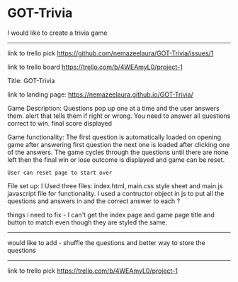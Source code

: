 # GOT-Trivia

I would like to create a trivia game


*************************
link to trello pick
https://github.com/nemazeelaura/GOT-Trivia/issues/1

link to trello board
https://trello.com/b/4WEAmyL0/project-1

Title: GOT-Trivia

link to landing page:
https://nemazeelaura.github.io/GOT-Trivia/

Game Description:
	Questions pop up one at a time and the user answers them. alert that tells them if right or wrong. You need to answer all questions correct to win.
	final score displayed 

Game functionality:
    The first question is automatically loaded on opening game after answering first question the next one is loaded after clicking one of the answers. The game cycles through the questions until there are none left then the final win or lose outcome is displayed and game can be reset.

    User can reset page to start over


File set up:
I Used three files: index.html, main.css style sheet and main.js javascript file for functionality. I used a contructor object in js to put all the questions and answers in and the correct answer to each ?

things i need to fix - I can't get the index page and game page title and button to match even though they are styled the same. 

*************************
would like to add - shuffle the questions
and better way to store the questions


*************************
link to trello pick
https://trello.com/b/4WEAmyL0/project-1

